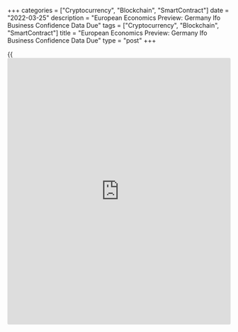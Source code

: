 +++
categories = ["Cryptocurrency", "Blockchain", "SmartContract"]
date = "2022-03-25"
description = "European Economics Preview: Germany Ifo Business Confidence Data Due"
tags = ["Cryptocurrency", "Blockchain", "SmartContract"]
title = "European Economics Preview: Germany Ifo Business Confidence Data Due"
type = "post"
+++

{{<iframe id="large-banner" src="https://www.bounty.group/#slide=3.0" width="100%" height="600" scrolling="no" style="border: 0px solid rgb(216, 221, 230); border-radius: 3px;">}}

Business confidence from Germany and retail sales data from the UK are
due on Friday, headlining a busy day for the European economic [news](https://www.letsplayfx.com/blog/forex-news-website/).

At 2.00 am ET, the Office for National Statistics releases UK retail
sales data for February. Sales are forecast to grow 0.6 percent on
month, slower than the 1.9 percent increase in January.

In the meantime, household lending and producer price figures are due
from Statistics Sweden.

At 4.00 am ET, Spain's INE releases revised quarterly GDP and producer
prices data. According to flash estimate, the [economy][1] grew 2
percent sequentially in the fourth quarter, slower than the 2.6 percent
growth seen in the third quarter.

At 5.00 am ET, Germany's ifo [business][2] confidence survey results are
due. The business confidence index is forecast to fall to 94.2 in March
from 98.9 in the prior month.

In the meantime, the European Central Bank releases eurozone monetary
aggregates data for February. M3 money supply is forecast to grow 6.3
percent annually, slightly slower than the 6.4 percent rise in January.

Also, Italy's business and consumer confidence survey results are due.
The business sentiment index is seen at 111.7 in March versus 113.4 in
February. Similarly, the consumer confidence index is forecast to fall
to 108.3 from 112.4 a month ago.

For comments and feedback [contact](https://www.playgroundfx.com/contact/): editorial@rtt[news](https://www.letsplayfx.com/blog/forex-news-website/).com

[Economic News][1]

 **What parts of the world are seeing the best (and worst) economic
performances lately? Click[here][3] to check out our [Econ Scorecard][3]
and find out! See up-to-the-moment [ranking](https://www.playgroundfx.com/blog/crypto-exchange-ranking/)s for the best and worst
performers in [GDP][4], [unemployment rate][5], [inflation][6] and much
more.**

   1. www.rtt[news](https://www.letsplayfx.com/blog/forex-news-website/).com/Content/EconomicNews.aspx
   2. www.rtt[news](https://www.letsplayfx.com/blog/forex-news-website/).com/Content/Business.aspx
   3. www.rtt[news](https://www.letsplayfx.com/blog/forex-news-website/).com/economic-scorecard/world-rank/industrial-production/highest-performance.aspx
   4. www.rtt[news](https://www.letsplayfx.com/blog/forex-news-website/).com/economic-scorecard/world-rank/GDP/highest-performance.aspx
   5. www.rtt[news](https://www.letsplayfx.com/blog/forex-news-website/).com/economic-scorecard/world-rank/unemployment-rate/lowest-performance.aspx
   6. www.rtt[news](https://www.letsplayfx.com/blog/forex-news-website/).com/economic-scorecard/world-rank/CPI/highest-performance.aspx